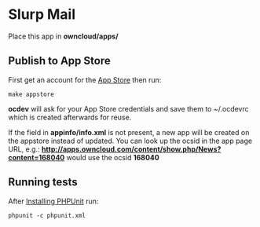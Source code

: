 # Slurp Mail
Place this app in **owncloud/apps/**

## Publish to App Store

First get an account for the [App Store](http://apps.owncloud.com/) then run:

    make appstore

**ocdev** will ask for your App Store credentials and save them to ~/.ocdevrc which is created afterwards for reuse.

If the <ocsid> field in **appinfo/info.xml** is not present, a new app will be created on the appstore instead of updated. You can look up the ocsid in the app page URL, e.g.: **http://apps.owncloud.com/content/show.php/News?content=168040** would use the ocsid **168040**

## Running tests
After [Installing PHPUnit](http://phpunit.de/getting-started.html) run:

    phpunit -c phpunit.xml